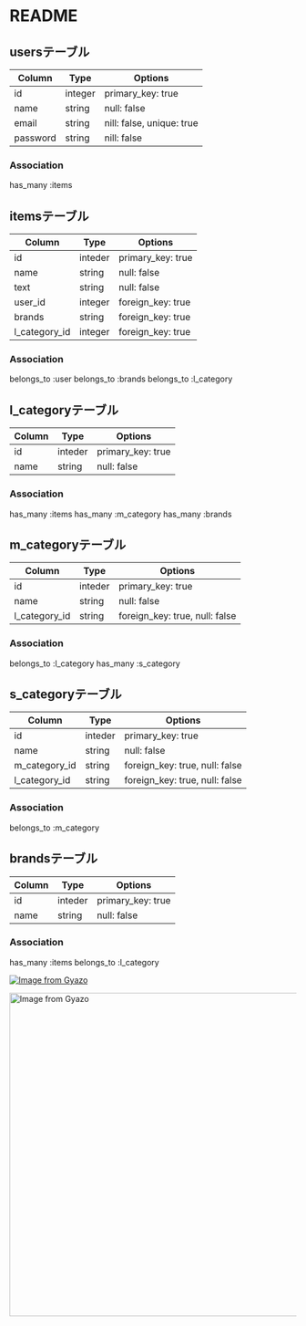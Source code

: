 # README
## usersテーブル

|Column|Type|Options|
|------|----|-------|
|id|integer|primary_key: true|
|name|string|null: false|
|email|string|nill: false, unique: true|
|password|string|nill: false|

### Association
has_many :items

## itemsテーブル

|Column|Type|Options|
|------|----|-------|
|id|inteder|primary_key: true|
|name|string|null: false|
|text|string|null: false|
|user_id|integer|foreign_key: true|
|brands|string|foreign_key: true|
|l_category_id|integer|foreign_key: true|

### Association
belongs_to :user
belongs_to :brands
belongs_to :l_category


## l_categoryテーブル
|Column|Type|Options|
|------|----|-------|
|id|inteder|primary_key: true|
|name|string|null: false|

### Association
has_many :items
has_many :m_category
has_many :brands

## m_categoryテーブル
|Column|Type|Options|
|------|----|-------|
|id|inteder|primary_key: true|
|name|string|null: false|
|l_category_id|string|foreign_key: true, null: false|

### Association
belongs_to :l_category
has_many :s_category

## s_categoryテーブル
|Column|Type|Options|
|------|----|-------|
|id|inteder|primary_key: true|
|name|string|null: false|
|m_category_id|string|foreign_key: true, null: false|
|l_category_id|string|foreign_key: true, null: false|

### Association
belongs_to :m_category

## brandsテーブル
|Column|Type|Options|
|------|----|-------|
|id|inteder|primary_key: true|
|name|string|null: false|

### Association
has_many :items
belongs_to :l_category

[![Image from Gyazo](https://i.gyazo.com/68638ecba44945083be43407bde4bc08.png)](https://gyazo.com/68638ecba44945083be43407bde4bc08)

<a href="https://gyazo.com/68638ecba44945083be43407bde4bc08"><img src="https://i.gyazo.com/68638ecba44945083be43407bde4bc08.png" alt="Image from Gyazo" width="567"/></a>
